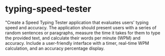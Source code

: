 # typing-speed-tester
"Create a Speed Typing Tester application that evaluates users' typing speed and accuracy. 
The application should present users with a series of random sentences or paragraphs, measure the time it takes for them to type the provided text, and calculate their words per minute (WPM) and accuracy. 
Include a user-friendly interface with a timer, real-time WPM calculation, and an accuracy percentage display. 
